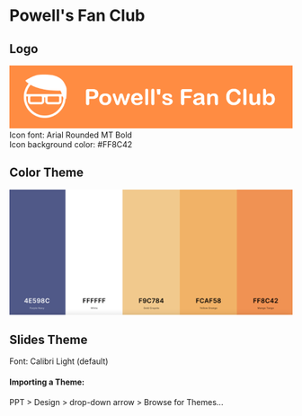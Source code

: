 # Powell's Fan Club

## Logo

![Group Icon](./PowellIconOrange.png)
Icon font: Arial Rounded MT Bold  
Icon background color: #FF8C42  

## Color Theme
![Color Theme](colorTheme.png)

## Slides Theme
Font: Calibri Light (default)  

#### Importing a Theme: 
PPT > Design > drop-down arrow > Browse for Themes... 
